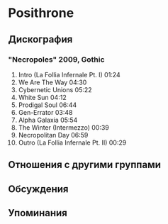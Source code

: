 # Posithrone



## Дискография

### "Necropoles" 2009, Gothic

1. Intro (La Follia Infernale Pt. I)  01:24
2. We Are The Way  04:30   
3. Cybernetic Unions  05:22   
4. White Sun  04:12
5. Prodigal Soul  06:44  
6. Gen-Errator  03:48  
7. Alpha Galaxia  05:54 
8. The Winter (Intermezzo)  00:39   
9. Necropolitan Day  06:59    
10. Outro (La Follia Infernale Pt. II)  00:29 


## Отношения с другими группами


## Обсуждения


## Упоминания

